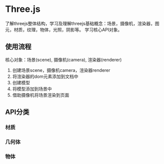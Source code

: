 # Three.js

了解threejs整体结构，学习及理解threejs基础概念：场景，摄像机，渲染器，图元，材质，纹理，物体，光照，阴影等。
学习核心API对象。

## 使用流程

核心对象：场景(scene), 摄像机(camera), 渲染器(renderer)

1. 创建场景scene，摄像机camera，渲染器renderer
2. 将渲染器的dom元素添加到文档中
3. 创建模型
4. 将模型添加到场景中
5. 借助摄像机将场景渲染到页面

## API分类

### 材质

### 几何体

### 物体
